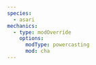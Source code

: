 ```yaml
---
species:
  - asari
mechanics:
  - type: modOverride
    options:
      modType: powercasting
      mod: cha
---
```

